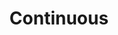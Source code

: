 ---
types: "word"

title: "Continuous"

categories: ['']

tags: ['Continuous']

arabic: 'مستمر'

arexps: []

enwords: ['Continuous']

enexps: []

arlexicons: 'م'

enlexicons: 'C'

authors: ['Ruqayya Roshdy']

translators: ['']

citations: 'تطبيقات الذكاء الاصطناعي في خدمة اللغة العربية'

sources: 'مركز الملك عبدالله بن عبدالعزيز الدولي لخدمة اللغة العربية'

word: "true"

slug: ""
---